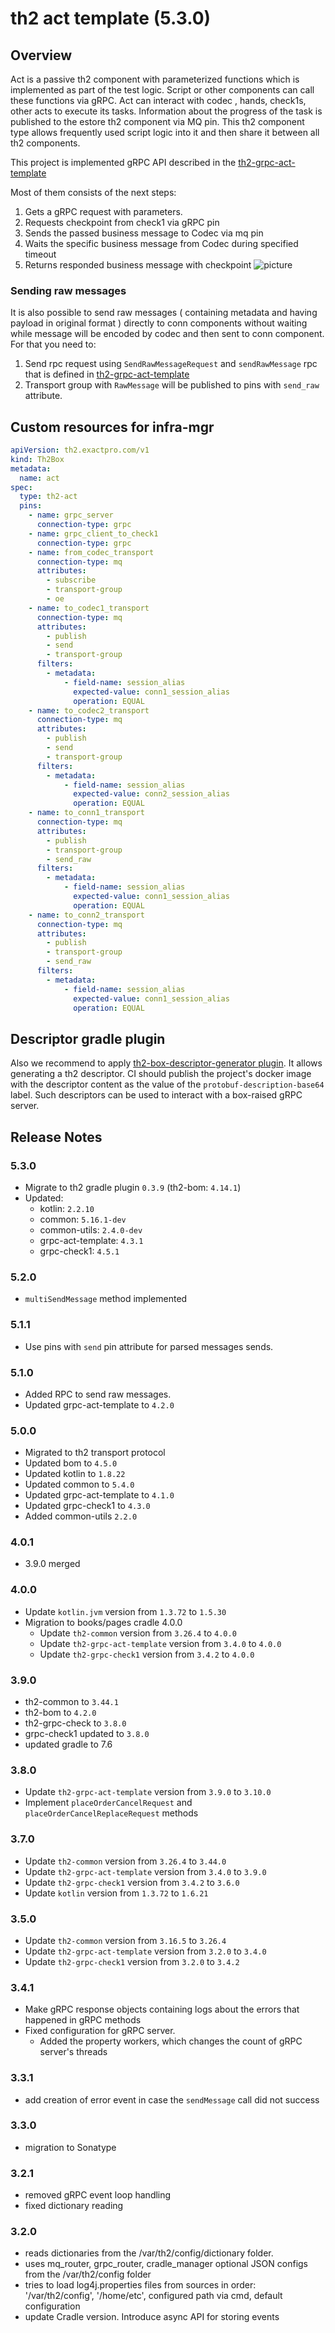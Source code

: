 # th2 act template (5.3.0)

## Overview

Act is a passive th2 component with parameterized functions which is implemented as part of the test logic. Script or
other components can call these functions via gRPC. Act can interact with codec , hands, check1s, other acts to execute
its tasks. Information about the progress of the task is published to the estore th2 component via MQ pin. This th2
component type allows frequently used script logic into it and then share it between all th2 components.

This project is implemented gRPC API described in
the [th2-grpc-act-template](https://github.com/th2-net/th2-grpc-act-template/blob/master/src/main/proto/th2_grpc_act_template/act_template.proto "act_template.proto")

Most of them consists of the next steps:

1. Gets a gRPC request with parameters.
2. Requests checkpoint from check1 via gRPC pin
3. Sends the passed business message to Codec via mq pin
4. Waits the specific business message from Codec during specified timeout
5. Returns responded business message with checkpoint
![picture](scheme.png)

### Sending raw messages
It is also possible to send raw messages ( containing metadata and having payload in original format ) directly to conn components without waiting while message will be encoded by codec and then sent to conn component.
For that you need to:
1. Send rpc request using `SendRawMessageRequest` and `sendRawMessage` rpc that is defined in [th2-grpc-act-template](https://github.com/th2-net/th2-grpc-act-template/blob/master/src/main/proto/th2_grpc_act_template/act_template.proto "act_template.proto")
2. Transport group with `RawMessage` will be published to pins with `send_raw` attribute.

## Custom resources for infra-mgr

```yaml
apiVersion: th2.exactpro.com/v1
kind: Th2Box
metadata:
  name: act
spec:
  type: th2-act
  pins:
    - name: grpc_server
      connection-type: grpc
    - name: grpc_client_to_check1
      connection-type: grpc
    - name: from_codec_transport
      connection-type: mq
      attributes:
        - subscribe
        - transport-group
        - oe
    - name: to_codec1_transport
      connection-type: mq
      attributes:
        - publish
        - send
        - transport-group
      filters:
        - metadata:
            - field-name: session_alias
              expected-value: conn1_session_alias
              operation: EQUAL
    - name: to_codec2_transport
      connection-type: mq
      attributes:
        - publish
        - send
        - transport-group
      filters:
        - metadata:
            - field-name: session_alias
              expected-value: conn2_session_alias
              operation: EQUAL
    - name: to_conn1_transport
      connection-type: mq
      attributes:
        - publish
        - transport-group
        - send_raw
      filters:
        - metadata:
            - field-name: session_alias
              expected-value: conn1_session_alias
              operation: EQUAL
    - name: to_conn2_transport
      connection-type: mq
      attributes:
        - publish
        - transport-group
        - send_raw
      filters:
        - metadata:
            - field-name: session_alias
              expected-value: conn1_session_alias
              operation: EQUAL
```

## Descriptor gradle plugin

Also we recommend to
apply [th2-box-descriptor-generator plugin](https://github.com/th2-net/th2-box-descriptor-generator). It allows
generating a th2 descriptor. CI should publish the project's docker image with the descriptor content as the value of
the `protobuf-description-base64` label. Such descriptors can be used to interact with a box-raised gRPC server.

## Release Notes

### 5.3.0
+ Migrate to th2 gradle plugin `0.3.9` (th2-bom: `4.14.1`)
+ Updated:
  + kotlin: `2.2.10`
  + common: `5.16.1-dev`
  + common-utils: `2.4.0-dev`
  + grpc-act-template: `4.3.1`
  + grpc-check1: `4.5.1`

### 5.2.0
+ `multiSendMessage` method implemented

### 5.1.1
+ Use pins with `send` pin attribute for parsed messages sends.

### 5.1.0
+ Added RPC to send raw messages.
+ Updated grpc-act-template to `4.2.0`

### 5.0.0

+ Migrated to th2 transport protocol
+ Updated bom to `4.5.0`
+ Updated kotlin to `1.8.22`
+ Updated common to `5.4.0`
+ Updated grpc-act-template to `4.1.0`
+ Updated grpc-check1 to `4.3.0`
+ Added common-utils `2.2.0`

### 4.0.1

+ 3.9.0 merged

### 4.0.0

+ Update `kotlin.jvm` version from `1.3.72` to `1.5.30`
+ Migration to books/pages cradle 4.0.0
    + Update `th2-common` version from `3.26.4` to `4.0.0`
    + Update `th2-grpc-act-template` version from `3.4.0` to `4.0.0`
    + Update `th2-grpc-check1` version from `3.4.2` to `4.0.0`

### 3.9.0

+ th2-common to `3.44.1`
+ th2-bom to `4.2.0`
+ th2-grpc-check to `3.8.0`
+ grpc-check1 updated to `3.8.0`
+ updated gradle to 7.6

### 3.8.0

+ Update `th2-grpc-act-template` version from `3.9.0` to `3.10.0`
+ Implement `placeOrderCancelRequest` and `placeOrderCancelReplaceRequest` methods

### 3.7.0

+ Update `th2-common` version from `3.26.4` to `3.44.0`
+ Update `th2-grpc-act-template` version from `3.4.0` to `3.9.0`
+ Update `th2-grpc-check1` version from `3.4.2` to `3.6.0`
+ Update `kotlin` version from `1.3.72` to `1.6.21`

### 3.5.0

+ Update `th2-common` version from `3.16.5` to `3.26.4`
+ Update `th2-grpc-act-template` version from `3.2.0` to `3.4.0`
+ Update `th2-grpc-check1` version from `3.2.0` to `3.4.2`

### 3.4.1

+ Make gRPC response objects containing logs about the errors that happened in gRPC methods
+ Fixed configuration for gRPC server.
    + Added the property workers, which changes the count of gRPC server's threads

### 3.3.1

+ add creation of error event in case the `sendMessage` call did not success

### 3.3.0

+ migration to Sonatype

### 3.2.1

+ removed gRPC event loop handling
+ fixed dictionary reading

### 3.2.0

+ reads dictionaries from the /var/th2/config/dictionary folder.
+ uses mq_router, grpc_router, cradle_manager optional JSON configs from the /var/th2/config folder
+ tries to load log4j.properties files from sources in order: '/var/th2/config', '/home/etc', configured path via cmd,
  default configuration
+ update Cradle version. Introduce async API for storing events
